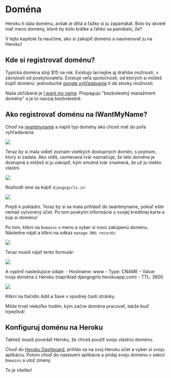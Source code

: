 # Doména

Heroku ti dala doménu, avšak je dlhá a ťažko si ju zapamätať. Bolo by skvelé mať meno domény, ktoré by bolo krátke a ľahko sa pamätalo, že?

V tejto kapitole ťa naučíme, ako si zakúpiť domenú a nasmerovať ju na Heroku!

## Kde si registrovať doménu?

Typická doména stojí $15 na rok. Existujú lacnejšie aj drahšie možnosti, v závislosti od poskytovateľa. Existuje veľa spoločností, od ktorých si môžeš kúpiť doménu: jednoduché [google vyhľadávanie][1] ti dá stovky možností.

 [1]: https://www.google.com/search?q=register%20domain

Naša obľúbená je [I want my name][2]. Propagujú "bezbolestný manažment domény" a je to naozaj bezbolestné.

 [2]: https://iwantmyname.com/

## Ako registrovať doménu na IWantMyName?

Choď na [iwantmyname][3] a napíš typ domény akú chceš mať do poľa vyhľadávania.

 [3]: https://iwantmyname.com

![][4]

 [4]: images/1.png

Teraz by si mala vidieť zoznam všetkých dostupných domén, s pojmom, ktorý si zadala. Ako vidíš, usmievavá tvár naznačuje, že táto doména je dostupná a môžeš si ju zakúpiť, kým smutná tvár znamená, že už ju niekto vlastní.

![][5]

 [5]: images/2.png

Rozhodli sme sa kúpiť `djangogirls.in`:

![][6]

 [6]: images/3.png

Prejdi k pokladni. Teraz by si sa mala prihlásiť do iwantmyname, pokiaľ ešte nemáš vytvorený účet. Po tom poskytni informácie o svojej kreditnej karte a kúp si doménu!

Po tom, klikni na `Domains` v menu a vyber si novo zakúpenú doménu. Následne nájdi a klikni na odkaz `manage DNS records`:

![][7]

 [7]: images/4.png

Teraz musíš nájsť tento formulár:

![][8]

 [8]: images/5.png

A vyplniť nasledujúce údaje: - Hostname: www - Type: CNAME - Value: tvoja doména z Heroku (napríklad djangogirls.herokuapp.com) - TTL: 3600

![][9]

 [9]: images/6.png

Klikni na tlačidlo Add a Save v spodnej časti stránky.

Môže trvať niekoľko hodím, kým začne doména pracovať, takže buď trpezlivá!

## Konfiguruj doménu na Heroku

Taktiež musíš povedať Heroku, že chceš použiť svoju vlastnú doménu.

Choď do [Heroku Dashboard][10], prihlás sa na svoj Heroku účet a vyber si svoju aplikáciu. Potom choď do nastavení aplikácie a pridaj svoju doménu v sekcii `Domains` a ulož zmeny.

 [10]: https://dashboard.heroku.com/apps

To je všetko!